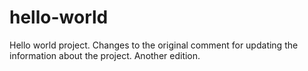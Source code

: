 # hello-world
Hello world project. 
Changes to the original comment for updating the information about the project.
Another edition.
